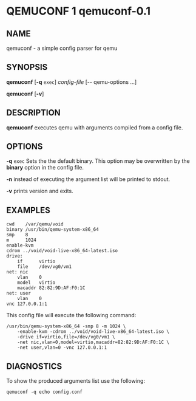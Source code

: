 QEMUCONF 1 qemuconf-0.1
=======================

NAME
----

qemuconf - a simple config parser for qemu

SYNOPSIS
--------

**qemuconf** [**-q** `exec`] *config-file* [-- qemu-options ...]

**qemuconf** [**-v**]

DESCRIPTION
-----------

**qemuconf** executes qemu with arguments compiled from a config file.

OPTIONS
-------

**-q** `exec`
Sets the the default binary. This option may be overwritten by the **binary**
option in the config file.

**-n**
instead of executing the argument list will be printed to stdout.

**-v**
prints version and exits.

EXAMPLES
--------

	cwd    /var/qemu/void
	binary /usr/bin/qemu-system-x86_64
	smp    8
	m      1024
	enable-kvm
	cdrom ../void/void-live-x86_64-latest.iso
	drive:
		if      virtio
		file    /dev/vg0/vm1
	net: nic
		vlan    0
		model   virtio
		macaddr 82:82:9D:AF:F0:1C
	net: user
		vlan    0
	vnc 127.0.0.1:1

This config file will execute the following command:

	/usr/bin/qemu-system-x86_64 -smp 8 -m 1024 \
		-enable-kvm -cdrom ../void/void-live-x86_64-latest.iso \
		-drive if=virtio,file=/dev/vg0/vm1 \
		-net nic,vlan=0,model=virtio,macaddr=82:82:9D:AF:F0:1C \
		-net user,vlan=0 -vnc 127.0.0.1:1

DIAGNOSTICS
-----------

To show the produced arguments list use the following:

	qemuconf -q echo config.conf
